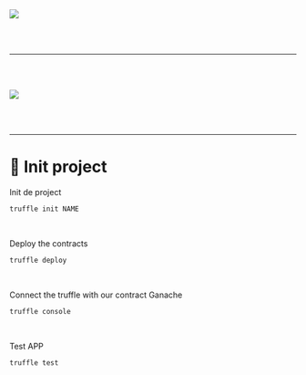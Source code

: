 <img src="https://miro.medium.com/max/720/1*82A3uvAKYw-RTo99FyfxyQ.png"/>

<br><br>

----

<br><br>


<img src="https://trufflesuite.com/img/truffle-color.png"/>

<br><br>

----

# 🚀 Init project

Init de project 

``` 
truffle init NAME
```

<br>

Deploy the contracts

``` 
truffle deploy
```

<br>

Connect the truffle with our contract Ganache

``` 
truffle console
```

<br>

Test APP

``` 
truffle test
```



